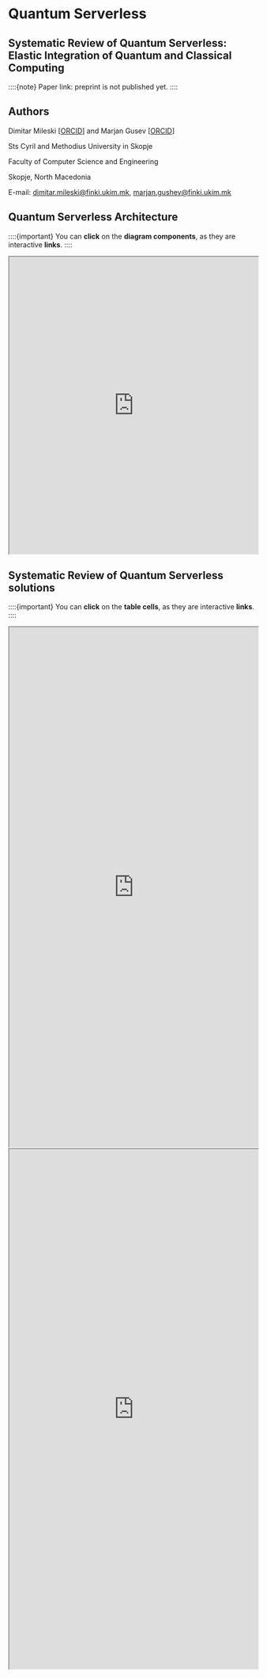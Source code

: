 # Quantum Serverless
## Systematic Review of Quantum Serverless: Elastic Integration of Quantum and Classical Computing
<!-- <img src="http://cardiohpc.innovation.com.mk/img/CardioHPC.png" width="400px" align="left"> -->

::::{note}
Paper link: preprint is not published yet.
::::

## Authors



Dimitar Mileski [[ORCID](https://orcid.org/0000-0003-0728-626X)] and Marjan Gusev [[ORCID](https://orcid.org/0000-0003-0351-9783)]

Sts Cyril and Methodius University in Skopje

Faculty of Computer Science and Engineering

Skopje, North Macedonia

E-mail: dimitar.mileski@finki.ukim.mk, marjan.gushev@finki.ukim.mk


##  Quantum Serverless Architecture
::::{important}
You can **click** on the **diagram components**, as they are interactive **links**.
::::

<iframe src="https://viewer.diagrams.net/?tags=%7B%7D&target=blank&highlight=0000ff&edit=_blank&layers=1&nav=1&title=quantum_serverless.drawio#R7L1p06LY1jb4a05Ed0dUBqPiRyYFZRAFFb%2BcYB4FZRR%2Bfe8F3jnemSfrqcw69fTbWVmpIu5hDde61mJv%2BBfJ356byrnHaukH%2Bb8IzH%2F%2BixT%2BRRA4Ri7QCxwZ5iML7HUgqhL%2FddKnA8dkDN5%2B%2BTraJn5Qf3FiU5Z5k9y%2FPOiVRRF4zRfHnKoq%2By9PC8v8y17vThR8c%2BDoOfm3R8%2BJ38TzUYbGPh2XgiSK33rGsdc3N%2Bft5NeBOnb8sv%2FsECn%2Bi%2BSrsmzmd7cnH%2BQgvDe5zL9bf%2BfbjwOrgqL5mR%2FYSrlhNym93m5sbzsKMvMU%2F1gu52Y6J29fM36NthneRFCVbeEH0Ar2L5Lr46QJjnfHg297pHR0LG5uOfqEo7e%2BU8fTufChbqoyC%2FgyLyt0xA9Cp83RWLmwLJq3o%2F8iSGz6A8eTPH87XpQF6oH7dpaviXdB1QTPzw69Zr0JylvQVAM65fXtgnlp4GWC9Jtt9Z8Uir8di79U5suQXkYUfWz7k5zRm5eo%2F4TYaeYXi%2F1LSSOZrqY%2F38p6tVqv5%2BO%2FRdYfzf8la5z4VtY0846saex3yRr%2FVtY8komTFEGFDuPfCL7OgsaLX3Iv2yZHZ%2FIf4QX7VqbovzUMiIsqx0%2BCT9%2B95PqNcj7%2B4HMloOPh9OdzL4LeQPoJQiTFcYN8X9ZJk5QF%2Bs4tm6a8fXYCmycRfNGUYB3O65OHBoRm%2BoW5wAReWIsTb59fEoAunfo%2BzzZMnjAODoHXHb68PSPA%2BQ9OX1MfqqAu28oLZA%2FGw6GP87svz%2FLehP1v%2FNfYGPLLD4vFF2ZGMd%2Ba2eIdK1v8LiOjfrE%2Ff2UYnhfQk2F8Y0oYtlyv17%2FJed%2BRKkm9I1aK%2Bm1A%2BXvlGjr%2B0vHek%2Bt6zcwx6RfI9aN4fiBX4lfJ1aqDSndTcF8CywEyXpiXO3UNKIEOC07joBd%2BRoapBwRy2Xxi3DTArVjogFhHeVnXTjV88Aov%2FJCU6JCPfv3HC1XgHOI%2FKXHxmXReSv9Mf0iIzX8IZh%2BN%2FJ2g9Q3MfY2Gt8T3oa93TeNL4%2FkdPkT%2FpA%2BRf17V6ONn2v6h9o3WKZr29ud0jwA9cCov%2FpC4NwTj6NdrNy8j9BK0VXkP%2FnjMrf4BFjHL%2F4%2B6DJseCfAnzGL5V83io4%2F%2B883iGwh4xyzehYDfaxZ%2F2vddJIQ%2F0ACc%2FI%2Bb48UorP8cBHwhnm%2BVfS%2BToplmSHP%2FooX3GMhnhvCNbj%2BmVtjX3Cm5Tfnd26uQ3MB888RF%2Fzp5ngT%2Bv5sgD%2BqkRgfqpqzgNGItfDTofx%2BDCqn53wfHyz7UXfSLUAJffKDJLyyCfhcoPp71uU0sf6tNfB4o5skj2WCSU%2Fmf%2FPrvsBjiL8HDCwb%2B%2BciAL77KTpfvIMN7GdPvRYZTUjXtZAPqrLX6x5rPncKvPZQkfKZ6D9nMH7fSR%2BJD75sgKiuY5L0qu6RGOUxSIGdcOLf7lDqV7R0OIMW8nfoTRvLXqMX%2FXiN5p4TxXzCSj3n0rzOOqi2a5Bb8VbtY%2FZ9pFxRN%2F5xdEPTfYhfosI4IZIDE60xVi49mYjpVFLwG828XGUj2y0yo%2FLxHFHQKFNNvIGM0ru9%2B9ZfMjfw%2FNFaRq580t%2F8mi81aN6iKoAnqV%2FpaekD2vLLwgnsz8b7Aa6ukGWAEbd4kfzRB4RTe8HNEhaR%2BqPzATxrHzQO%2Brg9tPl3K%2BPD%2FfFZRe2Oo%2F7HKN02YQzQ0mvT6XtnwO4XAr6n01CX7dvQzmixAIocEN39EgkF8l%2BCeyGwJfi9pxHXgKPf8bL0RSxzpgHlC2SmkT%2FoDTaoD3Xk3r1NTtlf51ejfvESW4sbd0KNe2Cv5FmO%2BxI16wnT%2B7ZT6G7F1zkzn3tatO8iRT%2BSZv4lWcur1akJRmmCPqqli2mjjWirjcsKV13NeOJKBzrEp9UjRWuo9VUHuNZMldUEc0DmEcz6Rxm1F7Y%2FyU%2BWpXhXEXk3tp2aqqB0DQ6%2BRarKtKrC9bqojOkaqpoWjfgZZ%2BE7fwnf6S6mbTMax3meMRx5od2NFvpT3VxOZzOZE%2Bfwq9Ug12Sf06AtsFAzczTk%2Faz3hhishlyrfR9P%2FqYXvzDoKj2zrkcZTluroestrVygj7%2BYnO0HGteN8nsKzg2Zad33gVrLQd69%2BkZ62iUbZZr3dS1yMJBnZxDNGva%2FkQsNUXo6uApaYSAo6T9G64L2kcE0V027VVByVVH2qA%2FZEEhiR1CI0Y0ozjUY1vVY3WUIWjBZJ72kKGaGk3qgN7FMdxVYdjcGef0epphhpCfVUzahRU7lFn9HvRFJBGtOP2KAdqUGHttHvNEGlXB4jkJbmY6k9KEjaqC30GqH2WGhzUAWvUVJr0GDmR6TR1IA%2BRk0wUDvWNCbbNNCYVKSpt1cWSZbtZUFutdRCY1DRa0S5gkjoRzS%2B1EL9iT3qj1LPKoX6I3Qe9Te1L0fT2EdxnMduYOj3qF1rVI%2FsUxsoTB3jWkXWgH7%2FRPNCcrQHexQx%2BIzG3KPzBnQeoZleA2PVTRuN1Z7GqphTm712659amsFvR8WcrBVZnZYi%2FVDaqCK5I9kKMoXGgOQh0towyQ9DFhvpMM5RbNQxA93RLzmO2mg1n8kR6VQktCPSzUCRmoB0YiJ5IHmi%2BcP8aNQvPsngiKG5wbx8VR0jNC8bU5F%2BNZ7CdXOLbMRDY0FtD6iPFNoxWl0w0FzQqykTqB3UJ%2FKWBMMmOV3KRBk%2F847NGnN4LnU36xHQY7ZyZJfJR7skpv6FKNJNNKeRpdD4kV5YEskRvHjqE3kj0iUaS%2BqhPkHeNpIJGieyE%2FTayzzS7RhNckPzIl5yQnNmCQXemzLY9aCaWQNtg54m2%2BRBh%2BpzshNkU%2Bh7pHt49cB%2B0Xhk9B0al6mSyKaQ76gvn0DfpS9EQe2BvQHaoOOof5sAH3mNcUBjxEFn6DOyGeg3A92ArfdI1kgPNporyM%2FDYY6aaY8ujGsE%2B0M%2BakYvmXggExLJYPJNLUVIBP0KFugT2akBvonaYQnkz%2Bg9Qq7RipBdEciuG21k0W%2BQ%2F6cRtIlsL0N9WwTyN3zWN%2FL5IzrXtOAVEK9BxzENdDCA72TNy4%2Bbya6mOdjgOyOy7%2Bk70AmyPYQ1MF6bQvMCe8EAaxCm4GA3k05MsG2rR3YD9o%2FpYJtI%2F9pkm%2BAngANgx2qP%2Bhmnc3kMZEWjttFcIwzZLj3LeGrjpduIRr9D7dgkkgnSiYXmKaIxIDkj3aHPDfLTea7IvrQJcwxsbtOm1akvD2HO1OZzGtcAkcGYZIH8uYH5adP8IsAm0HM%2FnX8Ev7cjJAcUdexmwiwkf8CBSaaAH5PNWMiGbGqyOTNDOpafkx5gPICrgoXmL2IayHyyMyQT6DOBSITkN0az3pE8wQ7R5xHamu1YnvAVMFs1bXI%2B7pFgV7rpjROWp9bzhS2gL9QXS6N5gH2hPsEejR4wGI2f1s0IMIeacRr6sqbxIxt6zjZvENPrOM0Dta3SYLPINkf4jCItGks0Y%2F7Ud%2FQa22TTE67rEJlHD3SG7ATw1kN6YSmQtypkCLOyyYbQmAGraMDgKXaZ8tv8nxCHwBYhVqD5ULPNRDSaH5qPCv5GzHjHQpzAkL7IKbZM%2FqgiWxHReRnIAf1OBtsCvwWbirQJn1XQP5KRSiPcR68ZwjCk53TGp1n24jQmsDd1sj0kY8DddMJViBeo7awHPSLsBxzC1AnjJkyipviB%2FHTWy4zz4MsTDiL7mWwAHQc8n%2BMPep%2BqzeTfyTxviONonMj%2Boje28%2FI1ldTmGIZiNYoyM26Nsx0gFoTwao4%2F1vQ70JM9zO2jdl9tGvP74SOOgj6Q%2FmA87ADyQHqa8PUVW1D%2FYBdgwyytAD5A%2FE0Aw%2BA8ZPNHkLc3nTvr2IIxTz6L8O%2BFXZMPjhAjAH9nGVsvmWeAaST4NopvzxfnAAwAPQMuA8Y1aMz45AtID9M4zMkvCeQT0SR3FB%2F0yd5s%2BIz8LK8nrjFOWIjmeEjnOORFGhoj0gH4EvgK2BzobkDHIx1se8JtEeEW2M22nm0AuAiy2dFD8Rm1P%2FeLTfKe%2BlcBN6iJn6Dfgc%2BgsQKuI7mAT6HYN6KxA%2B6PLMwT9Q3%2BMMX4AcU%2B5J8Qw7LxzeYmPxOQXZgwXnmKLUi3FLTx8qfnWwxE46EnPQHHm2QvTn6tjR4946c3yQ%2F8eZL1aNHTGAVjmM5H%2FcyyB7wGH5OnWIcwFBhzBDajpUi2A2Ao6BG4Z4QhXTx1E7CFBUxAeoR5W7PdTnF74kLz%2B%2BSjTyCeMdkl4C58j%2BTFzsfPgKnWPAfTGOcYDvEHZDLNGc0Fcd5pDiI9x09vmOLSaJDznBGPQuNA5%2BGTDNMpJo0Td0vAXmGcEKvkaMZIe4pdaB70LFN1UIcZP1CboE%2BUfWRgR%2BSML9H4iju9PuNRP8c6lnTBRkcY3zVVR%2FWFn9A38ErgLQg7IIZP8VQGmfeAz2BHEO8Rr4%2BRHGngCsBFdOhzAD488eIX3hqTP2jptp7jugXzQH52SiE2Ih94zR1w3ph502hD%2B4iDTngIfAZ0ifKJyY8oZDfwSkIeMHNEe%2FKBGSNQvzO%2FeMnCi%2BbPYjRhKLJd8HNtxtqJQ0yxEuII0s1sl9H8OvkR6JLF33T54m4wHko3J77Tw7gAg1Gfw6wTD3GRyR4nTNdfuccblkF%2F0zhAn%2FyU04CuXnaMvex4XU%2B%2BYAKmTroh55zFgHOA%2F1ITLpnA64GfWdibr6HfPV88GfAI9D%2FxRHXmP1P%2BpU1518zVkU2B74%2Bv%2FoFTAZcCrKRhzHP8s6hPMScCjowjP8FnnLZHbfqdN85jk%2BdYJECss97yOqQfAwdbnGSH8BU4Ioq3qG%2FIJZC8jlMcnuKfCvMGbpkA5wGehWQIugQfhlgveFPsf2FYP%2Bk7oSZ8QNg449E0DvWFkRMPnfBkxnKQFfs2J3rGuAiNbeK04wvLoxnLgUdm1Bz%2F5RkvJ39QX5%2FBZyZ%2Bg898GMaMeO4AeldhXCjzl4GTkvNvIEZHYHdo3JDzyBjI%2FCMnm2I48CSIiYBPE%2F4CJ%2BuBi88cbbJ10Cv5ktGUB2jD7HNThWHMkF1GE54iufQTRybVmU9POTfC6lEdPsVs7BWzIReb7B8wE81h4pMID4EveMRLx9DmxDv1iVOgPIMHjixDnAC5vHIndoobs3xe3Dmd45wGueVkS9nMmxGGzrmF%2FLJx9cXLWQL8RJmwEXDCmnPCKTe0XxhmT3p2J96eTVwfjfWpn9VxtiNs4gzay05QbGy0CXOQr0w2AThsUy8uATwOeDrY6jx%2F6I%2FHsAlLICdJvVduYY8Tx9v0oCOIb9jkezeI%2Fyo5xwJ5lsMwtUtqE3%2Fy8Dn%2BQOwEPcCcIHZO8RbGjPI1kGdETrHtSM36edU2Zo4kN1NcRzYGeDzLDGxgqmnMecFsDxM2IV0SU40A5p%2FOMWKKj2%2B4NOcq0RsHRH3hcP7EiyZdTRj9MZeAesLEqwp1zpvHjAQ9IH%2Bn5%2B%2BmvOo56fEGMTSj9alPEfoatRmjEQ%2BZbPLFjy1k9xN3hRgEsiXnfEnFZz7tPWc7A3xjP%2BZiM7bKMPYRcZlm5m4eNsvSGMF%2BoG%2FAY%2FUjTk58Z8qvtcmmYOzZjCdzzkVqx5mfTbox7WHmJTYNdQ91bq%2BB2DlxPdTfZHvIfqa4BXY%2ByQFiOYbPcedaK8eprtTMufo6feE8NnMfeeIHwJdn7AK%2BacyYAb4%2FipMeUYyEOVNTjiZMvgYyeuXEE%2Fa%2F1QKAR9JzGzY9xzF24j7I96MpJkyx3AZ%2Bhc1cBvU51ajsCUdePBv8GJtxCHgQ6gewBeY859vUPAYZB3%2FXJi4N8weMPi1cdEyfsB3qGi%2BdbHrIc6YamwZ1K8jHJx4L%2BaZFIBlDfHjKE0eAOAexxJhi7cyzALeiKdeY7Ek4xFM8m2onr9epPidOHOSFi9ikz7k%2B96qLQfyZMGP274l%2FQ31IhT4Aa1G%2BzWIzHquzvhF3nzEdcEOlX3U7qHO9sAfh%2BWyfU34H8UA%2FTnnu2zgIXfAX7pSDTrbc2yNglUy%2BYhCKeSgfgz4nfgF1oYkHk69aDzblAWckwxSNYx7fFDs%2F1QszzJ5klL1ycHiduNmrPjjVTGbsP6szZxwn30T4ML2SUBODXBSwf669ys3MzSYZInnIL45815Afz3k%2Bwjd9qoVuaw24iQC5kfV8xZgZawETCHGq50410fl15o7Hj%2FUsiEdv%2BqX0T6%2Bv86Y6CjXXoaZaZzNjPWAJhuQ42eBUSwC%2BOfNwA%2FI3iF8EyAx8BsmKmDgq8Gc4dwRszqYYoEl3qGNSH%2BMv8ld94qTGXJ8TVIj%2F2JTPI86nT%2Fgsv%2BIu8A6oFU%2BxepxqcHMdEdeA%2F%2FAQh9H4Znua6yfmVLOY4zvodkS2Mo1p8vuXvGc8hZxyylePU028mXNp4FMR5CWDMtsMMdcbIJYCbkx6BJ4OuoJcAOLW883mtFe9C8WzN5%2Bf2pDnOhHIFZ%2FqdS%2BfRvHqlW9acx8EcKgJ1%2BpXLRWf65RvcRU%2By3PtHbjgW50cagTTWOU3%2FvmxJjbX%2Bqb4DdwE%2BYyHz5g%2B6RrlFtrL79Xo4%2Bvs96%2F8%2Bq1%2BPfU11zYSltTmGPn6DeTKU10NzcmO5msOU%2B4GnBt8EvAbajlQA6en3GSqtWfAOUDvcBWn0d7qwLMsJ74883YUt%2BY6wXOK7TPuknNMm7jUFNv02fabOaeCuOI9Z0zOSOChc048c8TghkF8IV91Hqjrz3KY%2FYR%2B8%2FXZ9%2BeazHS1CvIpc8q3P72%2BcPI1BmgT8PnFNSfdTbYNNTzUBsKuGPkT9I18ZJh4I7JpFIen%2BrUM8Waca5aTvCAvb0Be4Psu8NE5NkJO9aoNgi6u6WR7s8296m3sVENRJ3u1ZntEY0JzhxomOV%2FnYeeYPMozl564pRFN2AnXLkZjiiEf62aveuKk%2BynfVF95pgdc6AlxUTu%2BaglIr86UvyF7HmfujdoiX9c%2BMMivZ%2F4A3BTy9IyY66BTXQl7xae3uDlMNpROeSwGsUQDzjHVXOC6F9SNo7d5ThzbhRxq9jtiqtGmp3LCuBk7afWla%2FX4CTvBPqHmp738RU640Ze2nUNYK%2FlGd%2B7NSuC6iHdbVdcjTjrnA%2BYIWDL5ZsJ8usrHKKRGXEcKrgB%2FuSHl0zarX7JQkfiwXH150Z%2F6du0RhX%2FA6Hcu%2B69%2B52V%2FdVq%2B4cMStU9X7eEcPm%2Fr%2F7i4%2BbcvC6D%2FD10TQlEf%2FtZVId9sJHmmwv1ax1l9JrcM%2Fe%2FDblss%2Fnib12ebwBz4FfH1ao0oeNsIVVZNXEZl4eTip6NfCfDTOUoJiy0mTaZB0wyv7VVO25Rf6jl4Js3l9XN4b8P7DwT9%2Big8P%2FtOGF4f6sapGhb2s4Lm5xW6b4fXSf6x7cJ%2FO%2BllLejI6%2Fsf6nveyPUDc35blQoC%2BqFZVEHuNEkXfNH8exp%2B%2FXQPS78%2FWyj%2FpTURi69aaKZ1Y68ffWUmH0fxU%2FuN3jUT4hszOQQ1oOk%2FxlD%2BhJ183H74yUiwL43kkyV9spMf7tL7x9oJ86vs5HvRZl4Knwc1rIb%2FKwtf608NfbFssfbiwG9RS9Ef5ZdrJv%2Fa2sS%2Fts3ms03bvzcUfbFx%2FFfEpa82YhHv7fpe%2Fe1rFdeOc%2FyxzbyzhyJsC29aserUfzh%2FgAEl3k9uoyCZ%2Fx3q%2Fw0af2%2Bb5cdz%2Fs6tdwGKJUjqb2r7RcuckaIC5wZwcUNY4kR%2FfTcFhf3QVt7dCv%2B7d6q%2Fs%2FGc%2FPCYRPrNbl5yurvBv767D%2F8X2BhJE1%2BiytvtTD6zsSX54Z1ciGJ%2BC9l9X5E%2FcVePX7VR2qUWNEb9BgD%2FqV3T77rzb7ttx1u4%2BOfzQCT2arh8zArQh89%2BBR8%2F%2FWz69MXv9kGVIIGBK04Hv7Py%2FHt3t%2Fh0O5d3qxL%2F9VSGeruP0GdbUH6Ah7%2BSy%2F61G5lg33rx32l%2BH03O%2Fuyb983v%2B3sVPu7Z%2Fktm89%2FIbH7ebIi%2FyWy%2BxzgOb3vosLlE9h8qYX6FxvAhKssoD17b%2FBH6A7%2F00f94hEsNSqcujyjtHq2wJHSWdXjW%2BTfFDjbvtOicLgn6n%2BEXP94E%2FslS8e9Qxv9ULfsFUYd%2Bq2P%2BIG1YvhN0%2Fgd36vgTHPI4cb2p1jnXI37dhstfTyNx7D%2FtiPqHh8wP2ERoPgubDPMPi5v%2FcwD8moJ%2F5OZ%2FARmJn0TGny4OvZwR%2B4Dh2IvL%2Fk%2FrRW%2BnlGFYB1%2FUgpCknOGzM143ofh%2ByYn6EhpIHP%2FKu%2BcWf7LQ9Cfc%2FxOgb0v3x57%2FSOosaT6U1XSbFq%2Bsh7oJANIT9%2FbHx83V67pp3frj6f9GX%2F779eWHV2eopw%2BTR%2F0Erv94%2B%2BtfwPXPb2T3S1KKr8CdWb1zreLdqtDvxXc%2Bqbw2af6Eav3Sa2Hn8qtEuHbuCToEMD839bO6Y358B4W%2FlV8yOPU5w0QwTPyWJOcficsws68DyHfraflXBZZqNtTvFmA%2B%2FvCt1JIH4Q%2BvEP9nzCd%2Flg1Tfw7z%2F8A%2BUPSS%2Fp%2BA%2Fp8F9MVXBcO3isO7gP4zEeWXgv4e2UICk0czWEyW5iIiv4jg3f8l1gijnQaZItxg80XX5n%2FRkSN6lwfV%2F%2F0r8OT%2BcRg%2FHQ7InwwHf%2Bm%2Bpr8hHJDv3Kz03WCw%2BBg2fk84%2BCmO%2F0P1fRnf4U6dqMEPc7s%2FHRp%2BfOXoH0rj%2F5Hg%2FjVev%2BD3p%2BH6a3z%2FJiD8BSD%2Fk%2FiM4JlgFn%2BNk7%2F5H%2FOV%2F62%2BIlnfuYj7p4n7V%2F38d3D%2BJ0vMr8sE%2Fy0OtvzLRb7vedqnuzX%2BQ%2Bt7P%2BsIf9Hq6bebf399L69fv8TlfQtb%2FXctjPhHWNh%2F5cLD32VhBPmbLOx7hEV8Bl47Uw9sB8sq8z%2FBXT6vUrxuEflHHjjVfH%2FAr0sVrzP%2B%2FXbGh2zqr%2F7wusXt3P1Pc9Uflyr%2FkSVp6idL0v%2BDm53%2FqWUNb3cU%2Frlbg96Dohhypwg%2BOAloE9Sz9oNbWbwtdJqU%2FLqjcPxFmz9W4Y8X2v7yu%2Fl%2FdWVcoGgOW35P%2Ff%2B4G%2FlPXCmoxC6Yb7j7nTUW1Ae3cpDk%2Fu3FDvKAPJk6%2Fg3GTL%2BTcy2od4yZ%2BnuM%2BfNlfj8y5%2B%2FfG%2FvNhD%2Bt8%2FvjXpVIsrfbBGj%2F0aDpv3bzyi8e%2FvG%2Fb9HWzz4w5L95S8H%2Fzs1uFz8u1X7%2FJth%2FZpPBv2AB%2F4p%2BN2v9xmT%2BKpC9C8dfo1EXBM7tA%2BF%2F6Jz7%2FVu4%2FvhAm19hjDj2YUVgn%2F4QX2IVRn5jmxT1gfnWOKlfglY%2FuyzkNarPF623xecXi%2F5mqv9Wlv9Yef%2Bb1h69%2F4Cpf8AV1F%2B30uhTkRwj31j%2BX8wWiNWXCPwNss55zV%2Buwnyvn99Yhfnt6P7332p4%2BSfY7o%2BeofDOExe%2BRue3O9N%2BzTHfe5bCDQkMrivvPu2qmx%2BW8A98HhyO4x9w6gtbJBnmA%2FHtlWCK%2FkDi76A7%2BXvL%2F%2BITKaCYbr7%2FiZh%2BexHoU96F7YFl%2BP%2BYhV7L%2F8BU%2Fv%2BU7J%2BUki2xr8pF%2F4iU7Mem%2FPXu3Z8xyh%2BnVRMc%2F7w0Pz5xFO7tPR%2FHfijl%2F%2Fly9t%2BzS%2FZ9HvLtsxI%2FIfq%2FvtpZ%2Fb9gN%2FMPDOGnPOQ36ObnFLH4ltN%2FI%2FT%2FT8T6P%2Fc80r%2Bqzzcq%2BtXTVN5xxA%2FMOw9eIv68un87Bf01D0xhfrz16%2BuHFbz%2FSIF%2FffMAgTsUPfjkxOmHHtttopJFf7SjFYtWhN7J8JFH%2F9noVRD2N0mZjlw4%2BXxR0Tu9hy9qViyeSDJcA99uLof1WTqYLnHFfGI9XA2O9Emvdc505RFa7G2s1iW3BaI3HMVsUD9rv9kexLUVbMemuLSUtDmtniMaXkHL8maXrDmZNdSjmqxF3tjyV2MXt4eoP8SOsYNu4yY6H3N2e3RF24G3j62Ni9whckpLdU%2FHyrxyvH7cifeLt92wkTYMl8smoTi2jFc06ohjrnhIkv7tSviFTwQdAcIZCz3w1LFeohPQ3wXTkVATX8H5iuKahgH33%2BMkduNawYHtTs%2BlxK4oSac2XqAqx5tMPOJdG3Em6xMU74ZhZ7OrnpPwzb1XTobuepxoc1rbV56g9fqFPa7o59Ljij5Y4MQxU85HXaXYwjvojIR6jmIr0jcRJXbssmWYlc11TrnAYns4nOBr1jRj7ZFVEcsU3caLmHXcL8tltEkwbKNRSsjmFDeGz6rnLmyL3StSPKtCSgVPt1cLTvB07LyI0zQCupluC4r0WMRg5eKiDwkV52R3PXPIgThPq%2BVzrbJPqnC1y57FljtKK83I9xJ8pJbwUIqWyNj1ohx8RiHoAY%2BUVO0WXlFzl0gKhGIQrxeQ61puRL893zuxcMN7pPi7LqH3Rr7k7sy6eEi5ltsnCfP3rUUyl5ZrqT3rpKoVPlf3yOVxi5d1rrUPOHNUImO0PGwIjaHV985xqUdEFLPPYbPaMeFdyq6bs99oh%2BFSHgLaL5N17q%2FCnhTxvVYdtntmT4VC4%2BuVKYFJnC4i8BjhzO4w5byhiLtcsHotx8hdufAglCem4e7egaIUZsszskNtdFxaH1N5%2B7gtjeM5e8KZlRVi7M7mXFy%2FEuLBpPI9azajRkQjoweFgGBnfZYpCnnxWuZ7UackN9qHJzdP8cQ5i%2B7KvGDXvSXIyaMR6Ygn2XV6JKPbWaZby3I2iyx0livvtt4s85AjL2JWNWxPsX4Eq8NEE5nr%2BqQ9tOVBRdkKxS9vu%2B4uLZcMKzlp0t5qVaS4kJUGdrXwazGg1h2WPtebTOc42wCwO5EPnCEaXeo5dX%2BQljlYgLsiciLSa1G1hXGlM4%2BEwanIZFX2St06Tgtil3K00%2BaE59gBU1bdeOwWSStvWZE9%2BHqLTDEPt%2FubLAXV5sJiSbmnruf%2BfHrQ6%2FrRPna8wcZVarfUWSbxPcecLFOm1qH4dDGcyFr8GggNu40StdbP9125OSPbGLqsLQltHedafJbXPcc3gA%2B9uG5kpjDpcxocloedu7jV90ZZW6yxWZqaut2clP19jCTWoI7rcpdbl0HkNqzvGaRyP51WQ%2BrEN4zG%2FH5T8VHFBu3ueI6Ykj8aisETIRaa1bqxnIODGXiGelzWcWkulGtZEnSUsXu8v0BA7iyc6sYyGdpye8Ou%2BCrbVm6Mvml1POoOnlZsKvbCeny6U%2FalJt2YFFByE1mR717HxPf26GNKnwznkTrPEyvaQtdXquKyK8Pj0ic45zFoyiKrAu1%2ByJgKcsh8%2B9AfYmLtIghfgr3ojvuMljyh4zX0AxS8OPNA1Ni0PLkkQ7M5dpYgWcdhI7QWd1eJdMSc%2B3N%2FkV3D6aRjy1c7bn%2FdCZHXcnpz5XRW6tk9AiGuExaYxWYNjzCEExcx6QlNzyJ%2F8ftLIdWr9p5fLMCXEJxMDjaUsB14jNngfm%2FFF4vpMX5rJ4TcOXuyKPT6kHI7nd9SWnwYlG3Ad8%2F4avu2pj0OHWqGqZNo2RqoLbyXSSlFE%2Bbu0SIuhAxh11o%2BN8isZOTKHMtT6iUi2Dji%2FV1zwE9lqp4jdpXRdG2j7yM2apYZz1vSxWp7HqPDbMlfNEPeWBs7iu%2FsQEtH6AdzWpUQMjGmpBtF37W4VVxcyZLT6UDiSsRtdda4RsWGt8%2BnK7viTK6VjTbOTncUivpAs%2B%2Fy%2FVyaArWNjfX%2B6NncIoroW25ZSPK7kgSdrSSZ7Vj5nCGQXGut6O2YdshuC8Pa997eJk58tbWVhXEF5tEapVna%2BGiM7O7GH8hNTFIryxGeNOZFvMqnVHG2j%2BtBW1LSXnZY807RF3a%2FUE6yUXvcepBwFcNoDQBZ4dJ0zR1Xe3awk0C2wdlZ53preRRuWbsSwQK5ay8%2F7meyxG4LuSuPR6KIFFUzg%2BuD2tQlE1qelVoXxBalHeW7EXWMN0tZiR885mOkkSK%2FVVoupKV8tSFkRe%2FPd%2FHE%2BojRrbFyXawW2XWFGIISStFBN%2FhOPa1N1W5C9L29OPKpesJMUlAfZV7FN9uK%2BO6QkXY3nIzRWYlmEK1bMbP5Dtsu2ljwlxsWW1itIepPLugosVg3RVBQLXUwO6U%2B5GdJxcqes89KVi3cZENHbCHjl16oyiJf6HmQ7uiO5VZRwESXRKyofbSts6zunoCOzIJvyysDDn4mrQCPyuPJHh5Jxk68Ya0wFwMGnpzjG7fgTzYYvvMUusN2u5AE9XQ%2FKn4YXUYy97jyIOimCfcR6wyvW21xcXQQq0klOfQW8aHasfZ2YwkEmmXN0kV%2FqOtn2NT0Pl63u9E%2BX6VLpYRR5KXP83Ik4X5k5Na1E9mJ6ThtReqg3LZ6n1%2BWt34DBFDp2fF49vS9oiVGH3aF24GCH5vLYG8JAUQ%2B0h5jw8X%2FOMazxfKUpflOMR51zIr%2B8rlYbdWjMy4l7MzkZHZqS9UoZb86beR62OzWNtc8Jd9yj7v0uvbPuwerZdYeg3hHQZtdVa302xlxfG7FLERTFHmdsekwISqmJhR9R6ppsiOOF%2BzUyvKdNjORZ%2BN9FlDbkHWCk7dna07nMRsFsD5UlpKMk7SwOLhVYa870i%2FU7aKuTfK2XGqHtcM0jMPwGcUXu%2FS46bwo2NiCddNy4zpsT6sTGQ1rub3IFLtiN0BQ%2BjFKl2Na9Wc0WpJS7W4VJPhRvA%2BSXGE1QebpJvBS1tuc0%2FHIeWobO5eiotxraLb3UNkszx17XfGPRogovFzW2eXCkjibEUR2Z29CPm4ao1bPbX0Qc72k1LBijpIOrngqvSLzzI19zHdJ%2BrT7Ihn6dWQZehmRF3sMYSUxfyLXirc89zyiSErG1deEX9LblaEJWzzENk82ZQMlwEbPdg3%2FflhINl85IdInV0f%2BjdpeyR0ZU5m6PQfK5VC0YRfUnrcWH%2BD5Z9%2FexCvhEVfbBrgAsd4c1VF0DkrDieEYUr1eyIdwHSvWSrC83u1TadT4i79Zknvifhgq1nP8h%2BA9s7zcPHFFkbF1WDZ1tuzLLcuvLJtebE%2F3QZBbQ6rKY7Myi558YF7Rq4ShR2VNdCUvKMVwZPwhh5u7YbQUXe0zc1NTPhe0VUnjxngVLomxNYQw0hjhpG8Jkj2fyWfOM88QkdUIg8BJyY9Su6TXIWqn9IMOImW9xu%2Fy83GRlRJkYsmZ1WAZj7FdgT%2B7W%2FmAVOCEkEMyKSHbV7b07NGRdV9YhWnso9MR9%2Fhq4KWF6NAI63I3iJL0TCnZRvEuud%2Fe20NwT7dyiQLPAVfze47d2fGMFadHfRxvcbipK9k7YXm2PfsF5Q7CYWecIs7vc9dZZVzQp9rYuwpCEAPS%2B911OFzpG5Zb6YlWVSrnE7rz%2BqfGVaoAUZel4rVvCUq1jo%2F7ersbTyLiLAhQRpfi7taTOzmQDpfSwN%2BxZUTSnHOTwdYFIdK74nmtt7hMP3F5I6sBSgNKw1hfThcjpZw43z3Q2CTHa0dR3p45dUgXukPK1F2LuEBOKlq5VHssXPi3mwJG%2FJRk%2F7B4osj0wPfj8hAgUn42mC36al%2BuwvsBcX3FsU6sBCO%2F4cKK3CTeFuWS5qM77KtlnvGqc7waeCQr%2FG3lJcYxtlrSC8%2Fp6WZBOzTn7ePdbjNKkj%2F5KOFhz0uh5A227PFs1%2BPrQ5F3T2WxWB8gnsW0eEjrYw45lZ6DyDSC029Zoz0Wd72RhuvtInqATndxfYQ2ZWy5hEe4Zb6%2FCHYrnFPhV4sYW5JpS1pC5WH1eolZ5oIkstXyvvTX5K0B1mFdwVhkXKXvYUo%2FCyq8StFcRGhk%2B75Wj2UkxC4h2QdPXzcD8k%2BnLeq7yzA%2BVPTpaL3lh6vc5LK%2Bkh7%2BehMdT4%2B25QNc8Q3gPbWB634vuLc53Gx2Vq3spP48cLri0TXOE12vMLv2hHKqrSvtRYJwT5lw3F1OI9sM%2BLWTWFJB8Bogj18bO3t72e0jQt37m%2FMzxoVlQYmWu4xFXIhGYVXwx%2Fu0FGwlQVYc3M7R5kghsuJSdwaJI9OtY3VVtglTIiZxGbZ9dDRDylaJYzy1b4kyxxxwUfFORf5EqMoNzHGVlE3D0%2BOoU9zVv3UrY%2BlG5%2BxmVCwWK0HBHPncOJvx8xZgJr5a5zKjX9QcEU%2FvJGQeHmq3kSPU40KBJ6yu49Y%2FPa%2B3jqRCGzgbu%2B1dSW0sVt%2BV59XjUIey3Zqh9kQ8qwpVRZKCmJSss7JOpfKuVDuhGDWm2O8O3BrlrtGSmiK460rdYXlldaw8x6Fv6eq9r1AyZJ%2FvDLlxT7phRntdsGlkdJtVeoFQGkECVp52Dk1uKhkKCFCCwjZNdjBU98lXNOfeTq3E2yLEQCZrKKOpDNaLpakGgv7uSap6cMbej47B0duxtxsedvSqVK5sy51TqeftbdNeh5L1QomI%2FGV1WgTMNe4Wcl7LJGWccm51Nqs7kH0TWFbFZZkbPe%2FcjhWQ9wyL8EYdbbI1uQdJUtxJDmuuyWTeE9e9sla5gHdvq5Ms9hthoVBQhebc5Hi4d8hEuccZiznvGOnRgKQDZXSOZ8JtIx90wkqoqBhQjhwd0BlsO8nGUA6BRMtran3PCol49hvfrpbAdJ9ukLaSfQ4ghxIzc98duCt%2BTpynEW0joJ5ue0ubhereTKK8DaVsU2S2X7bHah%2Bw5bbnA37qYT0et1bGrqOLhD2vw1k5G2GvBbLQDfReMzbadHGtuWuKUW%2BNtbmH6H6DBAgvugDiqssXhkmdSOkSmeD5gAJrSlGi89pKojCPIrtF7l%2FbW%2FN2ox6PNUhCFIfN1lqtWZ1%2BKJBUHA8ecSlDWrXqkox4p0GezYuP9NqKnC7qV3UFZ%2FmDu5P3i9hLlyTVlU71SPgrwpderNeYdcW31jHij6qMxrDYLDGRZFjDWwL7lLXTnWvvbrPVn%2BsyuHFZUO8PJL1UD41LUidrWCcWq9S76ixcyqzwU0Jl1VHeSTjeg2Wa1VE6iSK2ycsHtbYRGRxgRCYSAUe64Eu4SxXkHCxvd1Kqshvn4hG%2BHoYjFanteNeAI7pj3W7bVed0IkW58UoO%2Bi4U74fd5tEes0zK%2B326uLWFx7cmE9LaYV86pGZXJg7A7xf7vex3kXg7dNHeXI1WZCgZTblgrFFHs496gzeXKGm1a%2BXkj%2BK0Mu6GItyf4N23i%2BdZQbSSTP3ZgFTuR0FCYQkuhHAJXaVQkGIVlI91rnCx8LFhCPjqnFEC2XHLBZekhwozOFM0NuUztxu6Byg1YWI7hqWHnR1EW4bppfxG0%2Bdl3kXaxRo9hT%2FQZQK1t6QIfeGqcbjALK5rdyzWt4N5kYPjJdcP1xNdh7yhnESDfVTSanEcsa1oNVcAxH05CMp5%2FewfRQcE75GbQVwrwknF4J709yORNAacyIuUgPm7NaQPmnO8la1%2FEXtiyeYxSkcI0xXI0SKRZbv4oQ6O3e7KREGaO5mzbYmDa4mbTsRF7eBrUghI4zVO2d5qhN62RJMhs0WBLMFcLkzx7HKIbJNlU4gnrGDLy%2FN4VKEoWOc%2BRdNddQrK9nKPdVa1E5Y6NfQlDchlevBky7Uqq11uVyt2K6Sjp7mrcGtaN1vhB82LT2eIWXsmkSTqXKWLPr9lFDtmHvD%2F5Hh0D5Jyx1dslbdk0R4e5Wkpd5feWZN0kFDbM9LFRb1C4OH6nCVavN1F67DfNjq7H3ovvqe4nsIC5qNztnGWWxy3XhJfM2qdWWO%2FVff3fdkzZhU4Wh3YqVNGqFm3kHT8au0uPX14CGEcbvVR704GlEuSG3ZrkuCUHfaHbCMTKO62xm1pO2vm4h7pWIF0iRtWZl9iqcc%2FbIMESdW351m1js12xbsev5fHYbPID2P06MUwqqnuQh9NMbzF60W5O634UWGojk1utyRUKkqxIzB88biQG5bDF1Kv08GiyHZdodF7ZXVaKYLqrW%2BNEy%2FHTOeDU39VGeug5C2lBFw36BfJMRydvZ6I4iBdxmibrMCcuWfmXcxRPlWRjFOnLHLO13h%2FYawx2hUi%2FZiW%2B8eHHF6bitVab0dgMfIwKGqdZchjSyEwBho7H9l9vPJPxFZZBO3WrnzzZod2Zw4W04XGsgBwyVAygNmmEGy2ZFZu06t37c3BIYf1kJroQ6EaVq41%2FbmrLFXaKjfDDVm%2BsYvbAeUGXdnL6w1jXDJ1cTV00XXTgjz1LeLKN%2B94eV6sfHT8Ax3vXcZmwu68qTWDoxFpVCy2uiRmtuF1A5cOxHO9p6jVQdHlmxXFKDCdevWyq1LEHtfSsRrCw%2BYCejRZcAw5J6i1oSBn6R2uuOPbAc%2BXhFY%2F80cVeEVJ8NbK4lvDxnDpnPLcwO%2FphRS54JhQQjkrmN3dDLp1VeMg42vLX1%2BbDRGKlnOmeWAAJ8VBJFjdrS7tgVxvy5IQO%2FvqUDcDgxjnnIuyemwHDM5NjWMi%2BP0GN5hN0ebczsDZG7ZkMJHSC4haR17V7kYrJs%2FV42qNJxkb94BcOtDvC%2BCcFh%2F1oozP0a2QVcXb3WmFlI490SvqdXGlRkuT19utOGLu1nqIcbpz5b1WCFF96bKeyUqGSNyjvQto8Id4pQynp0%2FssfZya7oST5NzjLNJuILb36w3tWfqbKSF7JLORqA6Bxww%2FLApL%2FtdSV7kZLwzQ7iHJCpXbZR8FPbBikQ3avwVUw6DJSKrpzXqmCdpus31kJNvi%2BeDOmQHCy6cX%2BACzGFBkVbWHuilIkhyeiOsNHkCSkr8ud6e17W%2BtDGCC2nSG%2B0UsWnJi%2B19LN0ZEys3m7N37L20YroykML1ZVfX122RqVZle%2FhGlYLjksyYBdWCgQgNRe4Y9YmbKtQZ19mmJLNrWoC6Eb9Z3%2B4P%2F7gRF%2BR9e0iOYxhujhBvRCw45IP33B9wGa%2BS8F4Uq7Mrhrm59VlvyAR0jjqMNy9NdWxHXXf3S5He0mFRukK2SRVnuXA52zCcvDCd1NnHD7zSS3%2BHslCf3nOit6C0I8pskySk8KXkpZstt13unI1wP0S3suAbzCUWe7CnU385BdH9Ij4WCWcFZ0oKT0%2FEPnLVWla0LIysIJWrcdvpUJUhnahQ7fu11XfHkxNvbLO%2FtxdiPKTni40SUE4HzV2RHgIdV8UFVYR3TslZH9%2BH%2BV5cZcGp7cJ8zA54dvKgJrwuLPt43%2FrpSbFS3L%2BnyqaMD8sgvZUy4gg2sbiMm6BMedo7H5LQXHsWgz%2BEmtznsgxPKBgwamR2S0j2RNvoaeqsnPTa6uP9Vez9YGfXRk8Gq2C3LgSCyRdL1YzOpBsd%2Bq6XseNBCRlFRP7cyum%2BJztTv9ngWeCrWMw2zYgvAtG0VDYw5EHd6WXOChhiuyvI4C40ewhuTRgucIltEBmOWzmxSY%2FFuC13OIky%2B3yoTPskx6D3opxa3iR3mx4FMhJFbwt5NWmZ3la78jW7r7qLN0btvhDowG03DMpEDgbK7bBy65DWNh6cFX8R9aWlmpsED49Dzcp9pFB6XdqbvVYWa3Vh1fcOLi09YyNRxcYpzih1os5pInpG11EovxLL53oRFntK5vWL4%2B92%2Bcg%2FT%2BxlNep3yU1zXGJE2stYrZat6WqdUaVXDGqVoxbZqe8sCqe93Q60ccSLQ0s0xJj1Jhs29hEJC64ZdOGdbG2DjvK2tEvw5bDeudmOyGya3aGIXtQhpBteRgG15vAgWVFL8nZ%2BRvezZl5UtvPuth8Ye3H9ZBtWoo8Fs8%2F2CqQ8zcZeuyKe4FkqxDtCGg9PIeIYSaSY1CTE1Oaz5%2FaM0t%2BtnnOnzCJ617oUKClZL3OR4inhSDuUX28O2lMk8ism8gxruRV56hKC91mJCQvKbbX0sQnBoQsm0jdQWSF6OqBN%2FtDkXLGRLaJztyhudfap4owl6ctL7EFgG7b3GXpPd2lMjMfcOWIYex6XzYEoOb01G3VHciiLx3b3nfvYrNcRDbkjx0RRRdyysIgHA66Sc9uDRYtVto0iWAow%2Ff01%2BzVWH8gvl8VTn9ZDfr528r1l8X%2FjPVBXP3EP1G%2B3en62aubLtUW%2Fdivq%2Bzc2WP74zgbf1d5%2F3Hj60s5%2FXF3%2B%2BZ6bd1Y7vR37iwvOl1%2BthKO%2F3qj4nQXn3zb01Yry37%2FP9c%2Bv2vmb7%2Fa%2B%2FPE6nj9175Xfv5zrf4A%2B%2BIfF4gulE%2B88jgZnmA%2FkOytWmd%2BzlDK9P4MDF5ww%2FhruHyuUj3ibP35iAd9nS05%2Fen3pOwL8c9LCv5HWe3uH39bU%2FfaVbkmNrP7n1%2FAS%2F5vM%2B4d28acWn%2F4iFb1jzN%2FTmgx6%2BZWqW%2Fz4bkJfLGb9TEvvr7%2F%2Fn%2B9M%2FGbla40MBMGsOW1u%2B2Px1RrYjwv6XyPF37OJ12bbn1skyb4dxb6%2FbBKW0yL%2BDVvk%2Bb2kEdeBo9zzs%2FVGLHGkA%2BYJZaeQPukPNKkOdOfdvE6FJ9fxq9G%2FeYksxY27oUe9sFfyLcZ8iRv1hOn82yn1N2LrnJnOva1bd5Ajn8gzfxOt5FQkVF6OnM3pfiVibH%2BUB01gUVvX%2B%2FXi8y4J58xPrdPgNTV6OaVuMhnHep8xHnmg3Y0V%2BVLeX01kC5sT5fOr1CPVZJ%2FYabARl%2FyRHn2BW15vee0KZaoJNmHf5F4nsY%2FtKKSGBedn%2FvE35rO3L4dS3mi1fdHG%2FXGL2kDj2hgrOYMn2LFonJwKr6rJlapp98EN6%2BGpfarY97Ig9%2BqmR%2BdhT1W6a9qIxi7ZT93kat1E701u8YMnq%2F0cSvwNaPC2dBl%2F7%2Blay3e4NvE74eFtNxL4wheOvHi05dsXf9STFyG4wHDs%2Fpyk8vb92yYmvYmhjP713qaPNKhwa3jxytsdCXbaYPj1uR8%2BfHg7CHniNKK3Vv45dO1d9f%2F47iP%2FjF0VP858PgPL5XfTne9ynD%2FBZZbfcpnFt56w%2BG0baP6H%2B5SKKVP64AewmPD1jMGfMIyf3qv0W4jjN0%2FXeoc1vpcg%2Fl5K8nskjf%2FjM6b%2F4Df%2F0X5%2BPsH%2FNfr7ufrM8tsnMiIw%2Fdf09JYJ%2F3%2F8djer%2B5uc6jftVGkY9M%2F2OO9UYd3truC%2F2KnCUyn62Mr9mrqbKwK9j1gxF43TgSp00nep0V9dMLjonTO0c5UXpCmI91suZ6zX%2Bt79vHnWVy3QdgMv1eUQyQEWJCOx3ctQ5awq6VoWwtO52G87RBB7U9aYzGDyZl%2BVSrO9SutNs8rE%2B7ULHsFO29x21MO6l80qsbaazmVs5PAL53AhGa0j9xu4IHrZz2t69nBZqlvAkStvLWLGGOlnulzCegW4RL%2B%2FacKOy%2FWGDE7bKyxxYraXzpX7YFUtOYxzeW3FUuR50R14LCUO11V5OWEKqXv3a35dqrDwDV%2Bcr45%2FXt%2FcvRD2JsurC79TVB%2B1hy3AZR%2FMhd7AKtfrlVBQg5xdnJedg74Pl9stpS13FmpN6NO436VDL2EQr5d4ETRwLXO%2FfwIK4Mfz1WYUqnzC9TbWdrZQO%2FZXBNlzq2l5SuvFYEjcsd85emH2Y26ELQ5Xfuy4EFu4bAJXZVq4qL%2BmYD3gQhBJiosfaa%2FxqyJmdUGICSaD5eB%2Bfr5cMUotDrHikE9GL9yyG1WmCRzXTkJWx4fSK1JiOYhwKe0QS5xMKhvzil%2BLo6p0Oq7mHfeIN91i9Qxv17u9Lo5r6hayGj5YexKWPijGxbPDaF1vqbB75vbpGo4xz1bunRoWCtSXWWIr9ULulLS%2FW5EKLKwUYaW%2BaNxMadmqbbKnRyWGSwWReMdbl7xrAVb45aVeyYc%2Bsc5s6OMFFg8%2BXNNjr7vcDmHlzbNiQFRrB8bOB8u%2BIuNhhx3Y04rcXA4STUXUoS4PXsOvyDIO9qt7frMKNMvyfq8WU89jH%2Fepbzy2jrTszqK3SYy4Oz1zDJY1BPpRdBesAZrmyWy9yHmxWkSGkJ4exmFFnsMjSndSikscWN3FLZfyg%2BarwMf2p2P0vJDe1RdDKSrizTNWosd6uT%2BKHh9frxLpX1dyQBZ7Vkt5KMOzh9UIC6bOZSzxtsFv5zmsaL5PvT4Xnhi5QNTNASeVKE7HGa0X22WqlN1k8LbRlWLD%2B1iq0%2FilL089mk3oExcsHgObYTF1gB09rPTcLbbDTozGZdu22d4dhHizjGphRYaOHsFFJsXehSDo1bIwVjtfkkgrXfTPhp8Ww4vL28Mbhi420vSA1aG%2F6SrBGQ6MwezEZV7KlHVYS2RYLWCpQ3dDM%2BTtquakp7uyNAquMO%2F3uDU6h3hF5vujdMJMKi4NmbTJzBeIppSZ5S4Iz83uUgpwpQdGvxWVu2sYKLqGhycMcgUBtOjMXUjGzwMMTT4rNB%2BCXwxOc2pk1TBbEvNcfYu7jmU94QejyYsuFRtSVXXMat0vxtw3kYw8U%2Bdp81TxzGpBWXYaipoY63TJBxvLzrBwBXEY9aCpsORQk7bSU%2BD2ssnITkQlgWhRER76g9RsT4a8J2Nj2otSepcB0zFkAtUCVlt6i4vHlHh3eMKn7ZKLL4a0pLbUoXGOenTzx0cXs13sbmJNIj2ZDGsCwDSIrvtKwJ%2FgIuXxMjj0UYo3FCHLh%2FFm0u0mGQEHOw5GJ7s3r98Fom0CtripuToXR2Q9ylarQ6V4CkZf%2BKbOeZcou%2FSJXqR0I281a%2FquR86wFiM5hYvdnJvszgdYoEQhDWiUYTDb4CExe166Pdrr8nKpaS67OFixbd3eCYtVTS73vWBaZvu4GXBFzWr8YMxuXshIGXKt6MQoj%2BuuRTahHTaLx1U0yGQH23DWB9DOsozzeq0ir33k98kEV%2BLTPPIiwhv0sQ%2FMLb5mJF5rvXXrIzSDK%2FLxpP3yuKUXynLPXyJnaItFXBekb666pM89v%2BtgTYw4Vstn7mkhK1u7yGjTzidT7ZqnWBpoWlQ6ZExbC3KFp4GYXdBP11T%2FtIIEPC639rdN1hoFJTMII4%2FWsUg0pjjzI16TfKTrCrPcF1xMNeJZdIfYlqqHH%2FEe4OqVWJqNfxloNnd3Fd7TIa89D%2BKCvw5okmtt13JcUBdDuBq1Q0ir%2Fc25wHq6641uqsUGqUSVldUmsNJym6z5QL2hyDCOndqe6h3uElW1hG6SjWpGHFzDxgBQKqR5z5qiGHZKNsODy6oTttpJo8DLh3YjsW1FGQp12O9OPcDpcu%2BdN1oVA9JbKKNp7UO3kRVD8OsjYmbYUj9e54CsnrUbCzc2XCtEhtvapa%2FCmrUKarOGhYIHNmgeR%2BqW3phQuUQDQdLBY41kmHjFElYemnBNVEY25SKvju1seYGL0YI9mNqervduv0nOUPK4kw5BHaddWn3csFp82PMNscFlcahPTi3FMG3khAKsWPT7h4mzunzpzSe2CAL%2FhvhFai9tFPEWuB0d70y2NBgfjK3ghKd1TadberY5GKoRcnr%2FHEKyi%2FgzZ1WnDElqMLc70d3cxDt94NrmyFrujX6GD%2Fe5oQPRpXfHggJ%2BLxcHoRyMaw97yfz9ft%2BEsnW35LEf%2FFIzT8zUVowwXO%2FF%2FYjQ6MIQsEyqMFeIVxV9V1B0HwQs78KCAe2MaIR%2FEJePOLeWRR5yJSg0eWZEEDBG5uW6s9k%2BmGCtLLYZkotlR0PMMcvgeK1Pl%2FtAsbdot%2FPONOHpMN3LCc6M430v7jCj61bY9SwRJ3YMS%2B3MW3KxqWLK6m7Zqjy0R%2B%2B46OJpKf2NWd%2FSO8Z45JSscI%2FD06gqZOqjTmp7EV9X9F1xRDdrLjtxs8DltQmGBCfIN%2B5A1LdQUxcOtoTl7eudtOGPzekooblnY0qcrn5hRrzD1umpB7s0N7eGb6YNyZFiOeESVu%2FAuba736q9tmc31rI2AeG95XNbLZXeDNQt6fHGJu746uCIZxSZV47Qm%2Bd9DlGC3%2FMaYtEcCoezbjgwJoFs6klGD%2B9CE37rMo9KuYymLhVlB2u9Tvw2NnhtUSzSp1%2F0q%2BselpfjsnZsVWR31fNOcZvyaBRBQZD1bUnVVievt2ZwDguF9BahHQx4Zz86W%2BsPtVOaG5T75Iy1bBBJ9crL0ys9VsvPi8dDLJY1vS3unX5vdk8V63sQ3x5u7LMmThM0Ws8op0rRjmNhFdAI2%2Bwh3O%2B3t%2B7Anp3ysKk46tTtkIeyPT7oE79aP6tJHs%2F87hQgiCusbtcVcbm4pxpC33USy%2BGIPE6PybMZ9pzGiqth0IXV2DwW3WRvt5O4ZNkBM%2FsuCKtkVIu4Iofl1RG5R4c3YKVBLioPLo%2B7ypcgVJ07Lgc%2BskIhA2tGYNbqSl%2BRFsISlL5gLC1ed7YR6mRxI6YAHln8WHidaw5l2MWwnnXnHR2gKjzEuMho2g0jDTil1oKJhnnyuocRbNzE6bekBeMr7JU0%2B5HEJoKfF%2FoDuPTpUrOnLr4pGItly7I03MqKmrWbP%2Fpg7WL20ay5AvFjccG65YIKe9h4uHDNJzDLQ3xyFhA%2BJxwujsJt0awWG2TTrBBMEWHEgge7DmC1cKn5HUmEeX9wFOO5I3HlpC2EYUSCcktBC914PF1c8gqLO2A%2FBFCJCD%2Fe3f0xZurF%2BqNN%2BKxWU5W7v2z3KzK1llpBHZ3t3jCKq7BGdtdc8Z47hhFru2Nizz55b1mNOSUrC1cWi2xzgpUcD%2Bj3EOrF5uIXXdj26SU9y0OP59WTho0c1sJDUunbBoMdbos0Ei7irqcDCRKKUT8plEmzBtNvwJ%2FX7dhdp12ZlE1fxGBrLdo7BzdmQjxew9hs2eXZk7l0PEpLqAuRLXewpoa%2BdByb%2BqxqyUizhumu0uYoiLDOfVqhqg5btaJRT00yIQTipezxWiCUzcqleYpWd12ujJsv1JyA84ZJkrVMyeR9oz5GXJGgiYV%2BcqlULgwhV%2F2HYcVHCkkJjmVg8%2Bx%2B2CKLM9KT0iONx8eNsmA6L%2B4u%2Bnn5DBUjvDImwwo57%2Bkn20uPcazJeCtNOs9NlIuOu4ZptpIhnHRv73cEQbH4nad8FPG7EL7D2oIQ2kvFlqc2Yh8ixmH6IhK2AbKhsHWn5ZSUSLn1upBZ6aF6fkuGhMlkwnBs6pXDE1lvm20kPUTcVviGZt3k3u3pm7tiTwdwKCpCmByFJeDxkgwGkxwxbYl8cv0gJ86xXWbrk0S7UYSC0caR%2B%2BeVb5Ysl22f%2Fk5BkXnrqwtkEOuCd%2BrNcg9EcTut%2B%2BHdDdciBLw5oRBTRhoCJ2Ov1R0eSMAtWkjmaa6JxVaK6WGZCjnSya5yb9y%2Bj2FUZ2%2F7MLyNuwxGFKaDZdiEktKtzGBcrhivmytf3tZdEtaFLIZuLg6sw%2FN%2BHybeHbtkrA%2FJ2zkaCn%2BNoyYntXGb9q4ATtPD4U5V8Y71%2B%2B5UwMjJ53J%2F9%2FUFJRO1tqBtnKzzMAiEZrk4%2Bt0V8nMyG701k0Y1vbp03gLa0QYkhYO%2BYP0yrjjb6vT2yXDAMPYrCYoMDL3crYprDgv9g30YJrA5FO%2F1RWa0%2BxBELxd1Sk77AfA4DpaYQdQ6rC5cVyuYQbePBcjNT8PEkLgiJcl%2BFS4vY9s0yn2BOHN5WY47H8sWpA%2BljG67QqnltYwuwhaLCzrIeqdrwoU5S20V7l2MXzDaXlig%2FH0%2BeJTcQiKXCy9L2n4qtTD7S%2F2Yn7W%2BPghnprOuwd5Jh4vL6XBvhWDdaUqD2A57XI3DYDMKeZcoatUQoIi2BUhaCgoFlhpnSllUXfrMdg9yp%2B4MGArDS6s40KvlHre3Lr2CwODSeb5bObRbRwZycB3PmrPCJLsVipOdSUlPWIsGyyQFKnhsVrRKzQMUn8RztQylS9IKiFsrI7nq%2Ft%2FO3mTbVWXZEvyjGJQCmk5dI0QhoEeNECBRF1%2Bf7lr7vnhvZGQjsnH2GWhJgJubTZvT3HCw7PbaHduyTYjqMuO%2BNdI1twIq9WlekMsnn4Kcg0Ru%2Fqhn%2FfGKijRRYaFEKG%2FjxEP9YQqSrLXCpoEW3k3%2FjvFf9JO7ocRhDk0yJ%2B%2FjvgMHi6auNshBMkzPzRrIp5b1b86yqOygYG6Fb0RZhkhXfwAbdYzXLNY9MIxZrfKY%2BDTCDaY0mOH7591LKMD42aWGUbnnLVd0yCluK5%2Bdu0T0LGoKXkpbXG7T3rHlvlTpYX1YhZk2xGzcH9mgokVDlozU5M9SBqRlWIIEa8W%2FU9HSYz%2BWWDNBmJ%2BvArCptN3Jq3Gn6rnDuBehktlwCMZ8vg9ihzZ1kbtTFefwcydUDmezKts2xhs6TyKqXx9zesvDbRAh9%2BiWZBfxSmHrxrmhG4Y0CaHVS2Ip7de9GN8PgfNnSB6S2Tq6CFEoRhDeodhDPvmaAjK7P%2BURRvgcTt9rMmc6OmGYAeUl7RqJvr%2BzxL3EaxdLY7L%2BWibJFu%2BU%2B4JrXrtWZzk2%2FlXZ3pVQ%2FIajbpU8fXhqqEyGvHJ%2FhULQjqeq8ityRA9mrAcpsM6zf%2FomTZLk6W3VVSab%2Fn2xAXBIcow57lC%2B%2FLPfBnTmr1bMVemTb7En2HEjT%2Frz9MUCZ5aqu3XKCYqFPM78juWL1Rdo7lskztqOVVAO%2FCB%2BwfUk9vDiZEPKcbqxxEQ2r10HlWTKBPHl4wYIjkHscRUwKxxJdun0YwoyjceqiU%2BwQMspxtwaiURsjDiVWW1PpD5eC9LmEF2B%2FdbT%2FbkIrp5J2l4tQLjRGNYWKO4CerxIyDj3ReyKeb3vea32Ck4Jv%2BdZuTLDwoO6MRASi6o6Q5qmaHIeKhQYRrX9qgccqpmiuFK3Ym6AhsY5OcuLnn51SGZLMIRgrL0Bqn1AIcIhFoRY4V8wfCKuWb%2BbVNArO5jjQoE061oOvYuJN6I%2BTREpQG4LdWWEzxqBlBlOrVtCJCgU3iFOsQxE9iuH2fbP2W93dFOO8%2FALb9P%2BPhv%2B%2Fmf9XRXHrtaMC5phYbKK7CT%2BRtsHcgFXnoT0rfKInBMsp1vkfCv%2FcIK%2BzwzJnHSL%2BBBtABdDs4kGg3TA9cU5aqmM9r6h6IcaciddGj0hEqXc6p3HsLItoFggmVF2Hxzbphu7KcUbpltbgtwpeiM7OXJ2ReVacl3F0NztiW6bUOs1M%2BeVUzbmiPVxhzom5%2FTQZES%2F5ybeVT3pNZWfgs3sRhvJVH5Fme8um56hUgv9rsgrYxa94jh%2BU7tv4W7CIAcaQjPVHTukeXnor1CYjNfb5zUlGrsTUvGR1Wra7v5MZkWAIp4UysgbsuKChSzTo80b2nYXACSyCCJ%2Bux28bboem4VZRy1HCZRDGbFUydcsKmorjNjxq%2BGkXQDJBF7Xgjsj%2BL1R5caR6218tr6gKRnl5MsTv33F45ugOpSdEOArxByOcgsRLk5E1PyzGs1bHTchhYCFnQw5jEvsgdekopIUMzwY5FNCNdETx5DLYkf4hQRNcMf%2BoXSBfvi8ofLsl9lkYaqgVgb1gDyQeYWbw4RMmmth8%2Fa7TE80hFXJLCRCLUAWYEsgDKvqrkzf%2BXWU58MyyKr%2FkQ6ZYJN7fnCPjfBFXH%2BhMZ4o3Lj2%2FRVpYYUu84QuExlI6LAMvOnwoXHkbSoBgDkC8Zisn5B8PNPpxyHf73Ji8HK33oxjMjUSrq5gFNFGtfHOFLa%2BAx35K%2FFaGqeW8ttSNeqjWTlnOYrblubqUINa8VN4Bfyotsh8mcMJfcd%2Bm41poLSHvHcXPs%2BHviBSN3IgEr9S%2F0IlMXtxMvHDa2a7TxuwceVL5xHVvyrID10XIE%2Fi66yv0KRvx991z4ICnDhgr9BF6acVFzr2gZxyt%2FnTBQaSBymqBhBPyyHjYAZmd%2Bf4fgwekIsT%2Bxt03ECKxaPLI6bn7LFypmn%2FgVavFGMsDUB6PT%2FBWutrhTyZcY9wosPNVaj9l%2B%2B20pVBObqPe1siDgE0IEHrsiwZaNyA%2F3n3DLk3eCCgyYRQ8JHMRGyHGFuhuFVZz%2Bi9pAn2pmSdJgvcDVqCV1hgjz7OG21KbYdF6uFmejnInAzJOVYjA6PnKR2XFZMq8F2u3RtX4GoMLzDqrEGeYi4oqv3hjQGVwT40u%2FabiC6Hlbuzj8E8oWhCkwKMVrvFOKqgfOvx5yHKpZ9vpXZrJ%2FMnU4OR1Do1P99yg0HrD6%2Fyr%2BI3fHamMuydz4LtrRiT2cxK8ES%2B1a4wJ%2FrPJLHFa%2BeBsuSLM2dQ6eVUsRyqK0Dq85k6DOD2cmDvdxBsK0nyPfiMCwf41NgqZ%2FsdcwMmJuGaD1y3X08B7dYFcP5146WRoJLUD1PsTtL46nNBVhsqIoo2bkavs%2FZVRc1ObADa9TJ9snLNviRRf4x8j7OdyWoHSHe%2FqI0gs%2B3mxK5OoUCwPX%2BzUJZwFpwFLxVodmWoBWCmNee6HwSkJuvbXpjhiwP4NjkqqNBvIHju2WZq5t%2BZBZthUoOAcj3A4mLrntAD1gxKP8HzUQIxJuKLMptDYyV%2BF%2BxdbFfTPxHkU%2Fda05dy6c4wmScS4gMQAWHsJS%2F1J33zHlNZNU%2FOTeqM%2F12ad1%2FYds2cpGaU%2Fdy13f6G20cRM7FbeuJNAc8O5ZW58fEcZIgNDFCF79KjLMrAM%2ByU6LHbKf8kMhfNoiVCUXrjQZCVBcx2SqyYROXa8jM5KyLK7NjITjEQDVHGBL7oiJPtR%2FwTbf6Uk6hEwVnAB6LwGhiOOYNZkQW1ZBXSFFxeLoPtbuOClVAVVxEdKqTaFMOCGrTw7qHzup84XiwYYkA2yf77FHfHf2Xi9i3UxW9eGG%2Fo5lMieO8nyi8sRDmch9YVhghOhJT1qJfOX6a4ap95rUOpe2NGB5N6qQ3%2BfA8YNJQBlqE01zxu2BALrq2tU%2FUz%2Fm7XvmQXS3eFf%2FGSCKxOQUjTgN77nSYK%2FMcvi0Qgpp%2BHjiCQOQqZ%2BzDR%2Br1zYW62NWQEUhAYKMxBL8XpUu9oqHdey28dC3DBeJEJh2Ju%2FDJ%2FKPHG9X81EhSwrFPxcZdPf%2FxgoamTTUsFSottu7fOYqHqEgAhjdOZ%2FvRJBHLHb%2BMDoh%2FfvlckL8jPQhPZKxrtS1DekHJm7lBxwywGwsRsH%2Flh5sy9NR%2B9pSxIvZtZpVC8p2Qf6dH6Xve1Q%2BQ9muZvxcnRSsw%2Fjh97cTiipAAObgWEup2w6KU7opElQvMmZztvoMUQTFJsVdvpJPEgHFHXB4SOhiMvpoIoY28QoQLQLToFdnzMB6rf2IX8crPeDGnP67tQ83xVydBrP%2FEOwc96huYPeT%2BXMkdLggGXehOVuK4A4zuEdE3rn8%2BqC33EPqt2nUGgd%2F8t74jxMb8iM8xxezjIdcK%2B1GMFY%2FemBXA0k4QNz9yayL%2B8lLZ5E8HgglY5qe2ycEXJcOiVwjiwNf7bg%2BxoztvVUMW6664QrkQb2YyApzDTLI0FjK0cDboC%2BAzDiNfZ1BEe%2FNrAaP86Lzvj70XR%2F23vsPQI0n9FTPScjczRlCkHZLQNV9FzEUPR5088IsQlyZlGuN3%2BMU4k5lk2bpyJRE%2Ff85TERiRo3PWcRyg8KtcY1m27poTiyZytkCu9zoRCui3hAL7Eg84mJYvX%2BCruE%2BR4qUZ8VUSB0FfKclOxlhCrrZfQ2f2tEg1zz8vsskXoxf2x0PBC4xf6fyYUIP2UBodQpHT03yrIndzW6p4WX5LFWPVHbqur8DiZ8zHQUPVWDU96c%2Bb1vKFcy38%2B3F2scrawvYzCP8WngPzqKOdNgRHfXgRD3cArfd47hH6plnnZXf1iFa1v4doinrtObXXg4W%2BBJSXeN%2BAHO5bpb9xWr4nbk5QqFeZOQznCDpG6cXyhkuWNwXvaA7thjWVGL05tpUzKcTgR5g4jMWfrfjhy%2BYkGzuEPwmk59xFnJIpVfZ6MhYn9jy0LK%2FtuH5w%2B2%2BRAfP3yxVR2%2BdulDeXMvYl7seBSjLWhl3ceV%2BexuUOVytoeYgYrkzDXLbrUiiPe4aKzIET2ecIxfOtt0VdZffUa8zWtoiFTUHjxDXk2P6alms1C5MLUSPbsg%2FKUnOlwBCFkxfJvffvM63P8fsJfJxcNkChHVKp6iXrxtWNUB3pbFPck1WLmzc86ManvM3FU3%2F1o5yUgNpJ1%2BzWDzt56W1733r1a9KvtqqqsoiIh9BsOLQOo2uOOqsU%2Bwj1%2BJN%2Bg9VG1J8d8thno6T%2FXQoZEjhvQBJZ%2Fec2aS8P54KlsUvjK2rattQ%2BCs%2BcFezeBdUMLwy%2BTPSqset9T%2F3U51%2BF7DI3hpnplBdAwf5wWfXznWNMpjogIIvqPaURXgp95Arqa9EIGsJXG%2Be98VfhgBTMhlL1Vb4mzvU%2BBNU2A%2BKjxRnIz%2FW1tiwEowD8O2fXif8Ymtnd1ekPeUXa269zi%2FcWpN1XYmim7EPkHtGTW9JM0LeZu6tGR%2BXFX8StMVlNHtsvG%2FPJtQN9TLcEfTZH6kiWKmhC738ymWYF%2BTyWv9A2qTovhLLQPWSioKfNDjf2KzvoHAEyLRooKbkCWaNRA81tBRPOL2K8R%2F8s698yDhiIeMTTUCcd4TM9bswkOieJcuy%2FHl5gxGISeLOIJlMxZZfrTjyfYUhzP0rmQno%2B71%2BiX92hB9vwuBoiPTxEaSnrlPo9k2DgylUK8pJpcVyZln77Wic7XzqIg%2FEi8nSZXt1ln182qdvnurwY2QT3xCVrnw5a%2Fe8mR7ldcv5Ws%2BG1Og0WIBaGqOZWFzR0pAe8TPV47aeLXA9c35JuHu4g9qmO1IardJHUcM4NbbVibppkRPWvIPZcjd24YWpST3c%2FDz%2FzH5Rn5j8EP0rGS7XdgzJ92doPjM4z%2FWdF2kGuM68BFwT1Q0iZK%2FehbDdgw%2BhGvfclr%2BGXecNuxLpMsOGHOyqwCBDCouQ6c4g1eaI8rIZET10Yka9%2Fj62Bvu8VFPV4ffZidPKo18AQzbWyru8w3FGYr%2FqLXPvA0mxyafxuMZUI2W%2BI%2FlpXkWB3ohcu4dMjQnkQFo1o43wbaeAyqEaVfVQ2cCHxL4OBeSha67DE7%2FuVvjaVYgYVk992p1uVT619v42bVuAqfzn47IkDO%2BowzW%2FdWrBfXN%2FYgkBQUYifWYlf8%2BkOJO0KBPxATVoscSpSSyzFUL%2FmShbGN0X3FVQE4sY8CqLzzrdKUirKzm%2FhvJUX%2FLZUakOkHDUWX%2FeIxXtocP2FHs9T9Lt24yPKkfcRXWxxCTi%2BJ7n%2BrlxCFJ9b%2FB5NSWeTCtSG91Nj93dJa%2Bl8tpvQ2oqulXq7zT9a3Sbwm%2Fe0%2F8St0QT%2BTQkUWccKSEMrYO8MkCKFU8NSz8wU5zxNHk7BOaeEYlBgaE8m5tr4kmwWFnwXy%2BSmU2AATNvdbp%2FDabJndj9rcM0D99ZsROIW4f11uVVlGzq%2BOPU5vsm%2Fd26bPyITcfQPUVcYvvT4Wx2dDkpnqoQgev7rd4FO82tZCDLzGFopgWnX3mpZiUz1vYF1Uuz6zDZu4byzatvNFvXdiO47qni21O6JVg9fjSdv0%2FCC9V2DFh3ohnquhUAkeTC2MWDrZh6XCPPKrLdTSq8f76%2FWWaG5vF6rWu4MYe0LsIDAgPOE9%2BjF%2FyFzi8DMLs9Vw%2Fe%2BOorV6oeWZ0jk2%2FrePhL7MBK99wqIZ2bVFIJX37AmY7yFgFnQmeK5cc2Jd%2BaxfGDMhqvL845ZEYHber7qLfvXOXZNJeEfpfilEWbaNrm4eJt3cYYN6ACvRCPAk3FAHXfisSSHJZ7R0KLh%2BN%2BZfIW8QuNxrqP%2F4c8YDqJSQajbe%2BMhAq9xS9yv2EM9eRTvGzpN%2BonqKPNb5iqQQ1h4sYmCll%2FrF4QnF8qk%2BRfExq7mafejf%2BlmYP98%2BcsbhPglyfKWYRm52wne6Ar0GZr4gwL8xwqwWr%2BoI2vGNKJ84%2Fgo0ySG4fX6%2BJeZ2vSB%2FnPiP7DVq6j%2Bo2xt7Mq83oCcifgi8jEqDc6QHYZxsB%2FkEwcevVVenGP7yYs9upPs9IP9VJDUhWQoxvpNj4ZdbEUDW%2F%2FyLHirIDdXWG6hRNQu%2F5EaPKYSahlhC1Hx6P9S88q4CttxzN1qjO0KiCkyxsv8DZp6pqQ0%2Fy3KIXPQmTDfUA8X2DGM7dm6%2BYLDEn74ZF1ZVp7RxgVX4V0clx%2FPHrT%2By2Lwthr9n66vCpQLrpRwCzoVryPZJI%2Fh63Ytd%2FOuCcL732xryz3%2FZsXEHyJEUqQKfHOvl3IR3oDkVWiBe6d0VChqxQfzdd2TuNqoXh2CoUSygMxMcbaadiRvV68DV2648B%2BJw2Do33lj%2Fs7xcblRF%2Fiht%2FKvdBXieHcbD8FzumY2pUe13HCKTTEBSiVeQ70zy5Wn52UDCgmmxN66yW5fuD2YfUJkyOxZQi9QuGCLFLvIFevgfmCl9MRKtLxotQ%2B%2F5ZMOIFqdI3Aa%2FIg1kkCPHXurcDNJX8vUh%2FlSP29Cs3H3x40rmAUx12l43DhUs35n6SnYY1vmx41JpSHU8mhcfOxFxjjSrMLGE%2FKAffRdFszgEGlpSbURBy3WzDEKGCDb6nhnkkJ4oJsGj5hXpNVTzb25DYcBU%2BqQKqE6QxYvVmnvZyo6%2F5hC8XEvlWwHHLiLxvlRkWP%2BsU97WuNV7J5YYTgn%2Fahd6e8vKTLV%2FK%2F3xRlL6HwTcdOC0kXhgb%2BT90MPZHkmls5ng1FbH3sIMZiXu86e8vfhBvHGC4fYH95xjmMMQDNqeCShOjHKtppf7YB6tlAjzGr5vn8saSRYQlh5DwYvCJiIHWWvY%2BHxZ795fn2JX5kT1%2FTad2O23rHYs03SzxUSuMOO7qGgAqhfRCx58KF0BJCcfdHtoqQd3hqu0Zehs7rkZ6u%2FtyzCMfcry%2FxDjmFj%2FfW4n6WUsaZm62q7Xxv9l3PQhPqEs4IaNuw%2BC2Ft9BgWJGWDTr%2FqsRc0dFQJm7clwHVq5kg%2FlQqprg7xokT4a%2BVIA4r0ZUXI3iuNfsynJya8qz5Ezr7lTwIQm3sKkVEQ46dEYyThSX31Nm66Yij8%2FRij%2FYaUiDSvjle02bOSa787dpVdJC06xl96UGb2i7%2B2EqSHcYqVpZmyAvpHBeL7Rwm1Ult9yDARNRGcVolrzuE6%2B5xP1RdKo90mWcpS7eJPFhye1cer3jiqHs6Z%2BB3%2B7OQze0l%2FgzG6vlhJUfstLcTu%2F%2F%2B1vc3aVHIUduvLrrpoYfhtiH%2FIBrUvuWBAODoHtVtildXvnl%2B3K906w1KLPUbGQPw1uDk9Pq%2BKmSv3%2FAk7KiZksvj3V9417lC%2Bjj7DK3jbxuU%2BhOVfrtlxYRrvi2rvvVpAUD%2Bbsv58GeMGQRfe2yRkS6YMPjZfNptfML03EFI2jFlJrkwx9WNlC3RLWiqdU3fMxle%2Ff7QEpDpxhPnuQeU6QAYFhMMzlMH6Ai9PkySV6LHCQyDLVNkJEr%2F0rMtkZJDQrTFPKyh5qXGCeTMY1b6bBnVFH5IxWMVDY8P4JQ3SrA2odStb1PpJXjbGYxwxoNoiN4haZefxqZU%2FejFOyZr4Ys2xf9TnPjVrVUfxoLzxuHOxTbbTHPpMa66xJefWMjjKMzfyKEbeN5oewhtNmP2aWsN0GxifkNFH7mq0LaUtxxTyHfGyL50DYwbK73QZa8KyQvo%2BJAuXLXwNkPpGXfHqg9GbhDw%2BoGvMNX0dxfdUKHD%2BFCI18R25mQwUuazxtvDCrlV71Vd0%2FFG83%2FiREvVoIgJ5ryjfOB0sjyokYBQh0EfLGxjygXgE5Mo92zak2kpRGWjDwkETXnFsgeIuO7XNqCgsq3lm7JvzW8%2Bm8cxBb7sDaQt300VrpfI%2FVfY75qREcAXUUdq7DfMjlodoGTwtvymqUENWN5%2BTmFlitwu%2FXp%2BT24oKGVdXqU7hWLr72hqFhZrButvf4ddmEGc6%2FKNNhSBTalWljGVZDlANrObBjW1rfuN2Z0ooo09ixaybQ325nzVpT%2FNonqOAoZEYkIZNC5nAHBjhWA3JWo11rWhtd49cFAVnmQ%2BCglKyavRFXTi00qDDE8yrqforOqaxtjuOOI6AfYjdv2zjUIurEdqujTZBz2tkmBi6T6J1cCbXWS%2BdA4HcueZ1%2B828LXFYDn%2BY8IiZmKPPIwENx62M0F15vtBFcqt17dNS%2FvkQEM6vr3AE2XDefaxX%2FZyamls875AUfQ2WYLAfmSwCvR9un%2FmlGu3i6LVp782C8D5tYh6E%2FDfvVvgdhobisNlw2udfeqpv7lde9UCBE2F1ZF3I1Y4Xn3ry1t3bMU%2BXk1fzTj5K7FmJbDTCTFXSv2Y5wXq3yZ427%2FtoUT7%2BE5y24kd%2Bj1T0rtsmL7kGihXh96%2Bc1kAk9G%2B3TSuAfmMZFvBkZXGEoSRbcBM%2FbBoEaRyXRBHm%2FIDWOgELc9d3XvH6OsWNH8iMm8kAgjxJDFrJbqVW8AtnjmEtXYnCFFPEeVyyJYXAbuta%2Bid0WVahe6BJ6QDfv1P46QEiw6yi2c0xIZgOnO30CVH%2F1HDU7zg%2BoWXOnA0hhTr5jG1lUmOhknlYIfQWyWfa206U7jZ2zELmvSnBE0cU8QVhLFFTziNgcEgaM0GSTc2wb4mTnWiJnchpEaNu3Rynex92LbXPuwS1WoPPU1uxEb%2BFcVvfoOutXwwT2DO%2FCs9WMI2%2Fqrr%2BWfxgAajpTXuGfztYA%2F6cHbzVXg7lDauOZZGjlTXdfkYlZoSq9jMnyiKaeUOUhz1E%2FfhurluHulTrcVb%2BgVw8szYtJ8EkIM1bKYsknq63r0Ujlb7gtbYiW7%2B4QAJ7Aal5sYyb46rOKZ7pYtg2EBVqgoG%2BrIDSX0T%2FFUDgfFAMxaddvGSjaF74oDM1VkJ71D4FFGoAl38CFCj3GfCfKzNMAQhzZOrluGzeZwl3JfsvKwk6livCb5nstjXN1oSeMcNT9haEumYrJCt%2FTvBX4acfWGLZ%2FWa64bmhdgEcIJG%2FPTIrjrT2u%2BF4BSuIJ01jaoFt%2FjY5cKz3OAowhTdFJldhIR1Oo6%2Fy3S3MDypkq8u3jBoZ8nqNHijCG7No05PBru2xIL477bu5ORkgsnEXg068Ah6mE5jJgBGlP7temoTrI908IyLIamOQH3s5J0dzIH5RMFeaHw58s8b1rNu4kk4fKb5%2BFHmcUmbxvEtlgMvvFqo2lTgyTkzCEilPKrhSLqpYQ9vzzKNulGk6k4FbK3RXrCSNPEdraNcvVJmyhpyCw6QGfDAP5bcvz7yoxu7Ecf7%2FDkwczp1LZ9nl8zlCeU%2Fu%2BM4%2FcDrTM9VuTIcsSFanQo03OBikNdCeojNpnJ6BnYbyJdchWGnk3TtoTEkByTRWy9y8GW7fHdDDs%2BVEL5DnRrJGAiQ3ynCrX%2BPW7bK0C6CQTit9u1AJXjQMtfpXTjllBoXwE973yGCnQA8snKfrkevLaGIxGs4vyeb5u%2FJ27zRLy6G2IkOp1KTewmn6PoX0st3O%2FNrhZb5TjuKFE9dlOxca9QlcsdZuofEdFOHvDCLQSLosOvfdZQ7D52xXkp88Wd23yiq%2F4a0lMRDj21%2BPWFhEhHBCZdlHa16aMUgnk69LYTxGFWWouLI6kw426KjAc77Sn9rdIXS1bsu4s93JNqagkse5q%2BvC87ZNV4geryEeFnNdVbEyKFKmu7gvFC62QjFWrH%2FJTpKhrsd%2F9SlarBcEhT5RptXSFCrdQoVutQN9DYnzhjan6xet4U2YuUZAPaKwYN%2B27uEPlezTmU57jWZTRsPLt8dygfFLrMYvM5PGLedIiwPyhT2fAHvH90TJUQogQ6HD%2BEnhDaOZ8eYe%2F884C9WgxdN49v%2Flu1WhrRMWjY%2FM3Y%2BHyZWJO6FGqpSeHP0N7bl5wkDSl70dFIiD6s7%2FfrrhVcptm1211b2L%2B0WbrrWr0rugysvkPMuUuz2EyZ3QsOJyEU31Wt8xx98Va8SHsH4K8FbQyT9Evr7DUIeWvXWrH%2B3BdS4qkgDrUsw0DUXM%2FIyLA3jJBJH%2B4ijU5t0UjVDy2UUOPNC1QnewknMFlef2hsPZmXvgn2VQqB9Pjcbt6u7o%2FXr9XCqFVKr772uUJHQMTmaYEfyUdXik0Ba2I%2FldWv2FNSsryPzunAu6ui84Ys4r0ErNmB%2Be5ny0x5lz9MVMPKEa6l6LlRI%2BdmeEI8hQ8Zf9FR9sn3D730HvCCHlba4TJiT88aZi6EZVMNxQFtdv8ntlhAxPLbn7jETXO%2F97BNcXJVu2z%2BGl4h9Qq8c5IMP1ArYBfk3wSWMsq9iETIRKoR8Ocrgt1KZKpchbW%2BL9%2Bprt%2BAYrl27Q6h%2ByFWg4EDUDCLHAkSj3WxogOoS6x8QJw5CeSBcRIe5ybvDgHotyZHmUrYlWDVhIaO3sw33Ufd0iPJsmAIuwQWBmt0u09dk0eacp49K0oAdzVG7n0lT7JNxbVmf5%2Br8aPrbHQc7C%2FZ8%2BwwQhFrumShBvSzoCwkt8QyguSwO6rUshyfG9W1fzrTeOR2DiWlBp30uiwprLQyL%2BH4S6yyPm9ilMiXm1Cn5FT11KqUuchei5COjK07sIPQbS7dbZCZNLv0g%2BZ7r3LNfZnXZ9hE%2FYhQz2K5e%2F552rXxLgqq696Po9yE9aqyBOIw%2F1ve1zOK7ZxN8JKkCCrXBbdgGyhPZgCVV9BjPGve3lu3tKgZKliLde44gtVXJuLpu34nkEivTNix%2FFoU2rZccBhPkWOnQTGbij2rW%2BHAAgD3b7sJ6wQ4xhpbwLRkpWI14xguevEU9ZBFi%2BZijf16m4jqnPeMX4fQpPU8U%2B2dXGUWOqDJu6gk8xl0yOeuLcvKkHwJwPe%2BZDhe9nG80bNerdtk%2FI4dYCjiHWRZe86aXY3yRAXr4%2B4y3rR%2B16iDMwnT5nwKpaUzHUvW0Her%2BWvZ7h0CCotoVa%2FHJldaubGzzrJvSWA1mQYSmyESzIPP0UdgzTHzqTC3KSyuSKaxW8KTHSkIkGJI1o7HJ%2BMM3TyMLe5lM3RvrxzNma%2F1pSMR1YVn0AwqldPBWtdKtmHsL2e8uerBu%2B3pkdhzUq%2FQm8Ms6d%2Fwh%2B9PXxVGHYH%2BlcAofp7awWyA4KiggOje8TzGC47WfTQNlok15xiptVX4Of70iFWUqCHzLzAokX5dUKpDAkQBfRGWOZ7zjTFU3z%2B%2Bug57gYZhKCjaxoSJLC7E7sWDBSJ6ViJQqTn%2FJEeiPmXVR%2BLLMFkFe91%2BpLx7%2F2SOVqn3kjUnU5oGtqH97D4DLYW3WkfgJwYUBVeq9Toy2M920Ie9fGBYvKDfjqIP%2FGnAFA9Mahml5d0iE7VPe1seNqAvUMIkTh8h1evL7sWglY5F5YmGHTvOyndlMWsaLQZOcLUaScTNivBHr9q2YQyApWILZrpCaoqgVHTOcJ3jmGG3csIO3aOeqQsXrsscCzv90jeZrFXUY%2BIgEVizQzsNO6FyGRV7TVNarSkhe47esD7tqAxH8JHYv7JseQxqgVm7vhACS69mS%2BK3bvPIBZEDCDLCX4v5%2BF66xr3lM0JhaSkKSN3CwaR0G8SbX109RpEBQgYqsneut%2F7tOJlCL9Jb6JwQbW2ppNR%2BV9MgZD7n5JAsdHP8Jw%2Bz5Y%2F3V8ggiLy80kFSf0yOFaxNOlTVY4u0zod%2F90tTb3JhLOoAlX29vqIg7ER%2FuNLGFgRYRKN5F%2F6umsNxM69gzYVupD6qVwLTulDgDgywvnalK0q4LxSLrSP0OVGKTHJDvyXFFMQvYzbrNZYemf44yYe%2FGv%2F8l4H8wiMHR6q3zvW0nryXyhz8y2RXzsju5%2BZi87x%2FTg7ssh7r6T%2BJcqNN3bmf%2Bxq%2Fd7TUfhEhsc8Sq2V438mmBlRz71rPWVjxKCGSGp0psPAkY3%2BcQ%2FQSG48GyHWUf4yoJHvk7VtCWNBtJ03ck%2FGFbiO6zxDwzhZBYPXa3RvnFVExsXuHlU5FLbUw%2FIs5fv8zpvBOR%2Berhyg13qiZ1VUb%2BFfMiAq0M2%2BXntpMKKHLuWE31W2AbKlgaThnmBEdyYDqO8eVs%2FrX%2B9zJ5mh5VuBX2pU1uTxBcG1BLPe7d54p%2F7eddPAH6gwyFIcITYb4GFymHiapZKw0lFDMH8f9DciqLIZ9yp4d1MQVm8HVEeuzoB%2FrkQmhM%2F%2FgS3oIF9zZLmI%2BA8eEnDsxAvShWn%2FL59jFDGtGPNXsfqo6seLbgNDZbMBGQiEsQuAXtL64Pd%2BCqQTVmbb0LwEc24TvD484QivN%2FQBYUJohJ5opunnN%2F8vlWXbp452muB9bsTjdv%2FzBnkc97zKt94r2p6bW2HCkyi10%2BjnLamJuZvsjNWnqtWAubv7piniQ4lZ%2FZ8PCJ%2Ffns0oZCXqRGQgjMT1csT1Rhcrf6Q8ELv2YXz%2B8wuLjzry5uL2inrK36SoZMI7eHyibbBgbKlPAXrEQEJF9PTL3eQJy9irBsRnLA2tLeqswkLjrTTkG8hTcRVV1tl4Gx%2BNKLeeJxFLxcO5g3INZcm%2FOeC%2FlnroO1u7tpy0f5EJJzcTad2A2QLCcurW6D7TD%2Fvn3akpuRvSbhfaGqULNspWUZsgQr59TGbBe%2FS%2Fyo9FwdB8pLdcGaL3MXKluA7%2Bev5jLRBF%2BGPUat47xk0u1QwImZssHIsELe%2F99jVa%2F6ficdm39bQ1I4PiGY31uS5Mgsaa4s7EW%2BpFvx2YE19Bi%2FGfKl2sSIH5Az1bA%2FD%2BSfoVdGRfYqc1etffV%2BUImQ%2Fp4T26SLKHmjR9F7%2BO%2BWhj2Q5XdTGDuQ97oYyI5Sk5cvflnnQdkSqo%2Bw0yguvL3hL7udjEPN9yEOzA0ynew8ehS6KN0e4jx1DzCWXDQFCQQr%2FBIVBwBMwapclCdBMN9XYxDCgPADCHMxFLXVYUE3tt5CXSDEWF6L2%2B8tUEDEzRrOACyZhRPfQRY6lOPsOJjqA4tlDHEvHXlQcUi6Bjqc8Wn2bp%2FYCJX2Q7iLzYkC5q1uTXDsWp5C%2FMLyOQZbx81m4eSXT%2FLzmPZ9NPGuGFlSt%2F3l0nBjzooOaVNHoyuPMj9gC4MsSqh%2FC8sTqGmAVgnhV4r41kkQI91LIFlBpHvzGKzFj23%2FH2O76NPFqACiCq68A4%2Bl2XpwcahZIDqZbjA%2Fpy8EHtDJWDrm3zLP869WhyReRtM%2FQoDzxau%2FYeECCjPUPHdAvxzjc84R%2FeSSyn3ipFrQVgtD7jzebMbiUIDde3N%2F35xVfmeGcBEGqpzLAycbyvMFXpcTnzvBvaLny6XTbfX%2FtN%2FzEnUPjwionuTdG5QQOUKgnPLbRZvlFfW3AHohKK6iGC7s%2FenTgtEIFHL%2FOX5ET2ln3k1dDik6VFZzDe2IlQkMUN1IfnURI5Ng57J97cs0QtA7MCniD%2FvnBt6BP2jm0oX7tK%2F2Qvent4N08nzy2GOASkb7Pz%2Bsm%2FKDIG8Bh82503n8F9KOFlLaC%2FoGcuMeJ8bVn%2FfRI%2FvSmu7wInIBuLgAB0ugulzAgwXuCFZ%2F51NNIerw0BgLQLSjIDbxnF8%2F7Y4fCFHfrFcwZkU%2B61YgG5fhJpF4NW4GgAZ9YEX%2Bhv%2B1eQmEN9A7oxp6oXQApSdF4PxOvBiV%2Fuy9zn%2FqhuMBsD4VWCYI7rfCJL5Y9zYQB9O7RMUoEMelmWjKMC0VVVy50lKNXYg4Z3n99Ilqrl2holzYZeKL3jofrtTAMgGXwlk%2FnCRfACRy7PAC3z6%2BWT7%2BIK9d9l18v6PRTLKACOO2h5I5cy%2FWWzMvv3XcuZJf6nyQRCg1kZPZgiSDVU%2B7xvACEQ3pAlCK575N3f2R%2FWE%2Bh8aNLmJ%2Bd9OILYAp7wStiO%2Ffd3a5b03xm93xnB0yKArj%2BU3ycuusbT6uEnvrw%2FXQlZG3sB2TR01SguFDemy9fx%2FHn6QrH%2FHYM%2BDT%2FAFAosOslpaL3ovIDp2SBYP687X3yQMHlYaKY%2BGnCeAa82Kzmp7K8dGRhA3z9iZ5SsFFoO8T6%2B2DqRX9PaBP7rfWmTpoH%2BgSOtS%2B5Dg%2BKnHlNGOC11Xs8LtbEREBG%2BiLMa8m0fCjtskt4%2FYK4xQB9n4jnDEYw6s0eeBUckBrQJcf%2F2Uln08LoM6BqEziAhJbOj2A8Oi%2B%2FA0aLfv754%2FkwanKuP8VuJJfhFzSrelb4GkAU0KDICQRO7Bbj7UIpwmNIHxoppSM2voNIjsHF1yXpC0aaYzQxtAFHNlyDLx1rrS4JjQFf6vZ%2Fo5PlfR5%2FCftB8%2BZYCdNELWZtGb54XlQTOp%2FKeqKyl0NxY%2Bwd0tv7iT%2BjwNRgQxsfu7Hwr8%2B9OG3inQl%2Fz8E47tlYt%2FtdErrpi%2FIY2SVGD9Un6tyotL9OcA2fcwM5HvX0fxJKo2QWR%2BRxFZdiKtfDEXvB%2BBbT3WIQnXYtDE1l16SJ%2FCIOtmz8kh91QjWOagC5QCYxTTKQKBv%2B9%2Briy7sPWNiEqJcqOepxsHEH1v4IHT2oLIfFmap7kU4OJ4U4meEcYWxQBj%2Bfzk47dFpI0RA8HdE0zmKGFFU6UDwUmr94VTQft6UCu5tJsCXKR%2BAYtcAJdc3mPXuyPE1iRlEHcTACHrFQ%2Fgu1lv9DZntCjtQf0YKhToEdLRwy6h%2BWDBCpEOHnSTsFjKescTIPTq%2FyiSuv92urQsZxev7%2B3nUP8HZ%2B%2F44lqvyzva5ApwaiUfHvvXYBmbYlz%2BPuxOof%2FHMPzSS%2Be1QlIBP0Mq74cenIwCkBqihl6%2BWHH4LwkFotODd9C3e4weAVMbJCcnPZG9Kbq5vd5kgxh6Io2Or80mufg%2Fc7%2F7%2Fh%2BDinPgrtN3UZWdC3iyWJsW8euRlKDgWoBGlaDzh1Ya31K%2Bm3RsTdMP70rEM50Xpbx4UHdIdMiowQG1u2PzdOjfTAX9lte7XZ3vTpSklVTVcFGXpOOx3AvaINMwP55%2FN6gCDPU13dqAZI7XZtQ3jW0AEYjf6eTDUfRJFsr0CMhYS0s%2FDv%2BWmIEZCqZeR56nAAZvtTUdWVaDYpdCQlmd99zq3%2Bi77fI3BmUkKj5h4B34ccijEdNtoWCm0%2BIV7vUWhfgM2liEqj2rNqQYphiCDiWq1N3kLP9xGfgC%2BgMLPWRW1%2F99%2Fx5wXZ9xGzKB4QXD695yHSyPMgUOTdCUGBAtsB%2F3KFqBX9LsqsYIZtPzlhRtGG%2F8vYE%2BU5Px%2BmusmD1Irzv%2BLe1lhLPaGSIYqjMpOe8oj1570ygd9oaDqxfRCDh5PABZJ%2FWifQEP%2Fr1AJn4S8r%2BfbPV31EsmIJ9WL%2BKC0IHS1SbHtOgGVwP%2BVkP0cLbvx3SgR3EADipI3n4NsxXrrI7T1dRpOzf3%2BH5nh9ZFGwqgOfrJHS%2BQGybHv%2Bd7xcHBkz%2BHoa%2Bb38MGO%2BuADn5q89g7NWIwYIxeMDjEB0nOYRiI%2FC2V4f2qqJJYbZtfUezj%2B1tGT7lPr4%2FJSgjagryNXCLH9s4%2FJoYsTr6KINQO8GX2b%2BuvSzOKHsDgR4PeB2zqw%2FnWVs2UroiCVmTMH4q2fmialsO2Tcqu1hOqn0vNENGPVShQsM8nGLovkCu1%2FRTEru3EDYKNyJmk2pii747wu%2Fi1hvonRDBFGHO0AguwhJZmyC3gNnktpnWjnom6yhw12f2bCBECVPPHWcdzhq5%2BA4QQoT3oYvqlEr2aAX0Cfjfn%2BgtdNzEl2shcgXIUNLkgXqSFRMtrelzf1bFHn880JbPBeJlg5wmTR8%2Fr6wW00JShSowXp%2BEfKHHTwkcW4su%2F6lDtrkvEKuJZ1L0WLG%2F48Btc0Ti3axzQfq3Nw7rTwU5SvNJ0e9nlGnrDu%2Fc9RcM00hM8QX7RsAs5Axh7vB2btRc22e%2BJionY6IC%2FF49b1chXTc2ofb%2Fizfi%2FH9vp%2Fp%2Fs003879IgqUZnPr3L%2FE%2F9tPl%2Fg97eJP0%2FyLp%2F%2FeWrAT7v%2F7baeC%2F5P%2BfLVqnz2f57%2B8%2BmdJvY30KtLOu9P8A" width="100%" height="600px"></iframe>




## Systematic Review of Quantum Serverless solutions

<!-- This Jupyter Book lets you interact with a code. You can change the code by inline on the pages or launch a MyBinder session to run your code in a Jupyter Notebook in another tab. The figures are made interactive using [Plotly](https://plotly.com).  -->
::::{important}
You can **click** on the **table cells**, as they are interactive **links**.
::::

<iframe src="https://drive.google.com/file/d/1ZHP1lu5a5WBx4mKy8uxbeKAvPQqEQ8zJ/preview" width="100%" height="1050px" allow="autoplay"></iframe>


<iframe src="https://drive.google.com/file/d/1fC6o6wB0YVgQwxKAYHQi_LwGfv7dysa7/preview" width="100%" height="1050px" allow="autoplay"></iframe>
